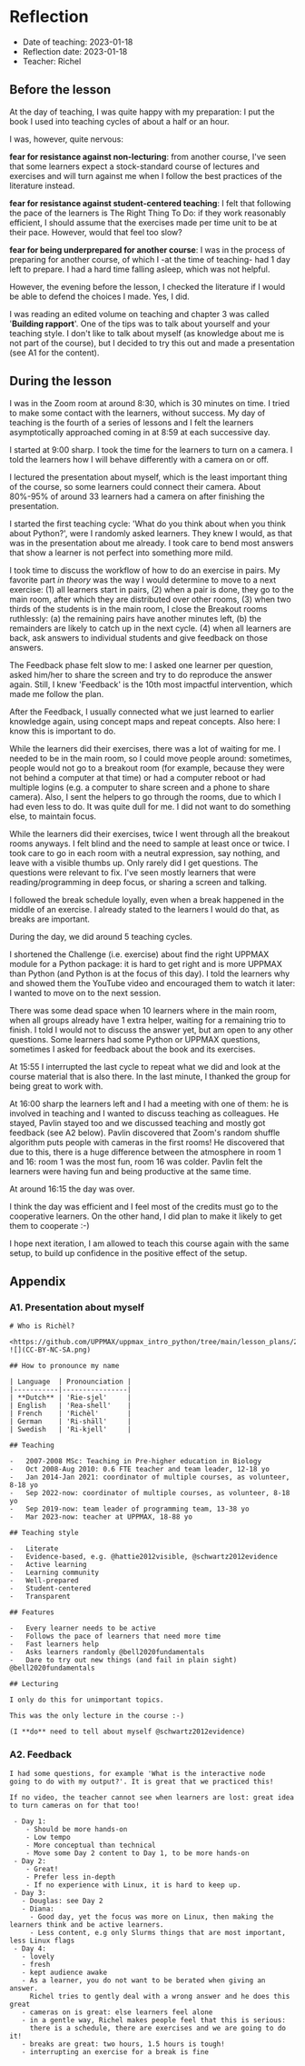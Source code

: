# Reflection

 * Date of teaching: 2023-01-18
 * Reflection date: 2023-01-18
 * Teacher: Richel

## Before the lesson

At the day of teaching, I was quite happy with my preparation:
I put the book I used into teaching cycles of about a half or an hour.

I was, however, quite nervous: 

**fear for resistance against non-lecturing**: 
from another course, I've seen that some
learners expect a stock-standard course of lectures and exercises
and will turn against me when I follow the best practices of the literature instead.

**fear for resistance against student-centered teaching**: 
I felt that following the pace of the learners is The Right Thing To Do:
if they work reasonably efficient, I should assume that the exercises
made per time unit to be at their pace. However, would that feel too slow?

**fear for being underprepared for another course**: 
I was in the process of preparing for another course, of which I -at the
time of teaching- had 1 day left to prepare. I had a hard time falling asleep,
which was not helpful.

However, the evening before the lesson, I checked the literature if I would
be able to defend the choices I made. Yes, I did.

I was reading an edited volume on teaching
and chapter 3 was called '**Building rapport**'. One of the tips was to talk
about yourself and your teaching style. I don't like to talk about myself (as
knowledge about me is not part of the course), but I decided to try this out
and made a presentation (see A1 for the content).

## During the lesson

I was in the Zoom room at around 8:30, which is 30 minutes on time.
I tried to make some contact with the learners, without success.
My day of teaching is the fourth of a series of lessons and I
felt the learners asymptotically approached coming in at 8:59 
at each successive day.

I started at 9:00 sharp. I took the time for the learners to turn on a camera.
I told the learners how I will behave differently with a camera on or off.

I lectured the presentation about myself, which is the least important thing of the
course, so some learners could connect their camera. About 80%-95% 
of around 33 learners had a camera on after finishing the presentation.

I started the first teaching cycle: 'What do you think about when you think about Python?',
were I randomly asked learners. They knew I would, as that was in the presentation
about me already. I took care to bend most answers that show a learner is not perfect
into something more mild.

I took time to discuss the workflow of how to do an exercise in pairs.
My favorite part *in theory* was the way I would determine to move to a next
exercise: (1) all learners start in pairs, (2) when a pair is done, they go
to the main room, after which they are distributed over other rooms, (3) when
two thirds of the students is in the main room, I close the Breakout rooms
ruthlessly: (a) the remaining pairs have another minutes left, (b) the
remainders are likely to catch up in the next cycle. (4) when all learners are
back, ask answers to individual students and give feedback on those answers.

The Feedback phase felt slow to me: I asked one learner per question,
asked him/her to share the screen and try to do reproduce the answer again.
Still, I knew 'Feedback' is the 10th most impactful intervention, which
made me follow the plan. 

After the Feedback, I usually connected what we just learned to earlier knowledge
again, using concept maps and repeat concepts. 
Also here: I know this is important to do.

While the learners did their exercises, there was a lot of waiting for me.
I needed to be in the main room, so I could move people around:
sometimes, people would not go to a breakout room (for example, because
they were not behind a computer at that time) or had a computer reboot
or had multiple logins (e.g. a computer to share screen and a phone to share
camera). Also, I sent the helpers to go through the rooms, due to which
I had even less to do. It was quite dull for me. I did not want to do
something else, to maintain focus.

While the learners did their exercises, twice I went through all
the breakout rooms anyways. I felt blind and the need to sample at
least once or twice. I took care to go in each room with a neutral
expression, say nothing, and leave with a visible thumbs up. Only
rarely did I get questions. The questions were relevant to fix.
I've seen mostly learners that were reading/programming in deep focus, 
or sharing a screen and talking.

I followed the break schedule loyally, even when a break happened in the
middle of an exercise. I already stated to the learners I would do that,
as breaks are important.

During the day, we did around 5 teaching cycles.

I shortened the Challenge (i.e. exercise) about find the right 
UPPMAX module for a Python package: it is hard to get right and is more UPPMAX
than Python (and Python is at the focus of this day). I told the learners
why and showed them the YouTube video and encouraged them to watch it later:
I wanted to move on to the next session.

There was some dead space when 10 learners where in the main room, 
when all groups already have 1 extra helper, waiting
for a remaining trio to finish. I told I would not to discuss the answer yet,
but am open to any other questions. Some learners had some Python or UPPMAX
questions, sometimes I asked for feedback about the book and its exercises.

At 15:55 I interrupted the last cycle to repeat what we did and look
at the course material that is also there. In the last minute, I thanked
the group for being great to work with.

At 16:00 sharp the learners left and I had a meeting with one of them:
he is involved in teaching and I wanted to discuss teaching as colleagues.
He stayed, Pavlin stayed too and we discussed teaching and mostly got 
feedback (see A2 below). Pavlin discovered that Zoom's random shuffle 
algorithm puts people with cameras in the first rooms! He discovered
that due to this, there is a huge difference between the atmosphere in room 1
and 16: room 1 was the most fun, room 16 was colder. Pavlin felt the learners
were having fun and being productive at the same time.

At around 16:15 the day was over.

I think the day was efficient and I feel most of the credits must go to the cooperative
learners. On the other hand, I did plan to make it likely to get 
them to cooperate :-)

I hope next iteration, I am allowed to teach this course again with the same setup,
to build up confidence in the positive effect of the setup.

## Appendix

### A1. Presentation about myself

```
# Who is Richèl?

<https://github.com/UPPMAX/uppmax_intro_python/tree/main/lesson_plans/20240118> ![](CC-BY-NC-SA.png)

## How to pronounce my name

| Language  | Pronounciation |
|-----------|----------------|
| **Dutch** | 'Rie-sjel'     |
| English   | 'Rea-shell'    |
| French    | 'Richèl'       |
| German    | 'Ri-shäll'     |
| Swedish   | 'Ri-kjell'     |

## Teaching

-   2007-2008 MSc: Teaching in Pre-higher education in Biology
-   Oct 2008-Aug 2010: 0.6 FTE teacher and team leader, 12-18 yo
-   Jan 2014-Jan 2021: coordinator of multiple courses, as volunteer, 8-18 yo
-   Sep 2022-now: coordinator of multiple courses, as volunteer, 8-18 yo
-   Sep 2019-now: team leader of programming team, 13-38 yo
-   Mar 2023-now: teacher at UPPMAX, 18-88 yo

## Teaching style

-   Literate
-   Evidence-based, e.g. @hattie2012visible, @schwartz2012evidence
-   Active learning
-   Learning community
-   Well-prepared
-   Student-centered
-   Transparent

## Features

-   Every learner needs to be active
-   Follows the pace of learners that need more time 
-   Fast learners help
-   Asks learners randomly @bell2020fundamentals
-   Dare to try out new things (and fail in plain sight) @bell2020fundamentals

## Lecturing

I only do this for unimportant topics.

This was the only lecture in the course :-)

(I **do** need to tell about myself @schwartz2012evidence)
```

### A2. Feedback

```
I had some questions, for example 'What is the interactive node 
going to do with my output?'. It is great that we practiced this!

If no video, the teacher cannot see when learners are lost: great idea to turn cameras on for that too!

 - Day 1: 
    - Should be more hands-on
    - Low tempo 
    - More conceptual than technical
    - Move some Day 2 content to Day 1, to be more hands-on
 - Day 2: 
    - Great! 
    - Prefer less in-depth
    - If no experience with Linux, it is hard to keep up.
 - Day 3: 
   - Douglas: see Day 2
   - Diana: 
     - Good day, yet the focus was more on Linux, then making the learners think and be active learners.
     - Less content, e.g only Slurms things that are most important, less Linux flags
 - Day 4:
   - lovely
   - fresh
   - kept audience awake
   - As a learner, you do not want to be berated when giving an answer. 
     Richel tries to gently deal with a wrong answer and he does this great
   - cameras on is great: else learners feel alone
   - in a gentle way, Richel makes people feel that this is serious:
     there is a schedule, there are exercises and we are going to do it!
   - breaks are great: two hours, 1.5 hours is tough!
   - interrupting an exercise for a break is fine
```

